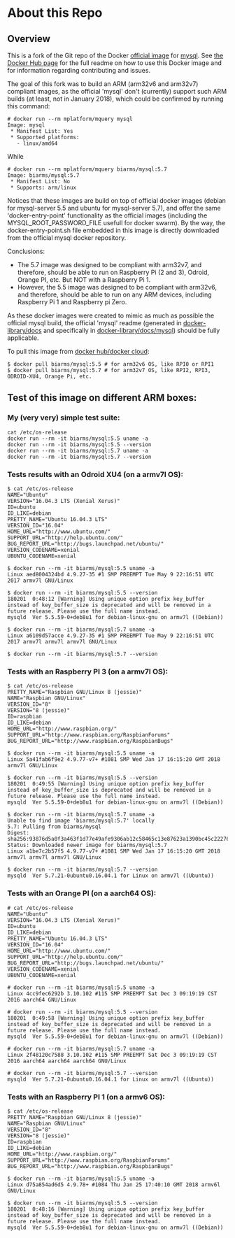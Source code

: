 # About this Repo

## Overview
This is a fork of the Git repo of the Docker [official image](https://docs.docker.com/docker-hub/official_repos/) for
[mysql](https://registry.hub.docker.com/_/mysql/). See [the Docker Hub page](https://registry.hub.docker.com/_/mysql/)
for the full readme on how to use this Docker image and for information regarding contributing and issues.

The goal of this fork was to build an ARM (arm32v6 and arm32v7) compliant images, as the official 'mysql' don't (currently) support such
ARM builds (at least, not in January 2018), which could be confirmed by running this command:
```
# docker run --rm mplatform/mquery mysql
Image: mysql
 * Manifest List: Yes
 * Supported platforms:
   - linux/amd64
```
While
```
# docker run --rm mplatform/mquery biarms/mysql:5.7
Image: biarms/mysql:5.7
 * Manifest List: No
 * Supports: arm/linux
```

Notices that these images are build on top of official docker images (debian for mysql-server 5.5 and ubuntu for mysql-server 5.7), and offer the same 'docker-entry-point' functionality as the official images (including the MYSQL_ROOT_PASSWORD_FILE usefull for docker swarm). By the way, the docker-entry-point.sh file embedded in this image is directly downloaded from the official mysql docker repository. 

Conclusions: 
- The 5.7 image was designed to be compliant with arm32v7, and therefore, should be able to run on Raspberry Pi (2 and 3), Odroid, Orange PI, etc. But NOT with a Raspberry Pi 1.
- However, the 5.5 image was designed to be compliant with arm32v6, and therefore, should be able to run on any ARM devices, including Raspberry Pi 1 and Raspberry pi Zero.

As these docker images were created to mimic as much as possible the official mysql build, the official 'mysql' readme (generated in [docker-library/docs](https://github.com/docker-library/docs) and specifically in [docker-library/docs/mysql](https://github.com/docker-library/docs/tree/master/mysql)) should be fully applicable.

To pull this image from [docker hub/docker cloud](https://hub.docker.com/r/biarms/mysql/):
```
$ docker pull biarms/mysql:5.5 # for arm32v6 OS, like RPI0 or RPI1
$ docker pull biarms/mysql:5.7 # for arm32v7 OS, like RPI2, RPI3, ODROID-XU4, Orange Pi, etc.
```

## Test of this image on different ARM boxes:

### My (very very) simple test suite:
```
cat /etc/os-release
docker run --rm -it biarms/mysql:5.5 uname -a
docker run --rm -it biarms/mysql:5.5 --version
docker run --rm -it biarms/mysql:5.7 uname -a
docker run --rm -it biarms/mysql:5.7 --version
```

### Tests results with an Odroid XU4 (on a armv7l OS):
```
$ cat /etc/os-release
NAME="Ubuntu"
VERSION="16.04.3 LTS (Xenial Xerus)"
ID=ubuntu
ID_LIKE=debian
PRETTY_NAME="Ubuntu 16.04.3 LTS"
VERSION_ID="16.04"
HOME_URL="http://www.ubuntu.com/"
SUPPORT_URL="http://help.ubuntu.com/"
BUG_REPORT_URL="http://bugs.launchpad.net/ubuntu/"
VERSION_CODENAME=xenial
UBUNTU_CODENAME=xenial

$ docker run --rm -it biarms/mysql:5.5 uname -a
Linux aed8004324bd 4.9.27-35 #1 SMP PREEMPT Tue May 9 22:16:51 UTC 2017 armv7l GNU/Linux

$ docker run --rm -it biarms/mysql:5.5 --version
180201  0:48:12 [Warning] Using unique option prefix key_buffer instead of key_buffer_size is deprecated and will be removed in a future release. Please use the full name instead.
mysqld  Ver 5.5.59-0+deb8u1 for debian-linux-gnu on armv7l ((Debian))

$ docker run --rm -it biarms/mysql:5.7 uname -a
Linux a6109d57acce 4.9.27-35 #1 SMP PREEMPT Tue May 9 22:16:51 UTC 2017 armv7l armv7l armv7l GNU/Linux

$ docker run --rm -it biarms/mysql:5.7 --version
```

### Tests with an Raspberry PI 3 (on a armv7l OS):
```
$ cat /etc/os-release
PRETTY_NAME="Raspbian GNU/Linux 8 (jessie)"
NAME="Raspbian GNU/Linux"
VERSION_ID="8"
VERSION="8 (jessie)"
ID=raspbian
ID_LIKE=debian
HOME_URL="http://www.raspbian.org/"
SUPPORT_URL="http://www.raspbian.org/RaspbianForums"
BUG_REPORT_URL="http://www.raspbian.org/RaspbianBugs"

$ docker run --rm -it biarms/mysql:5.5 uname -a
Linux 5a41fab6f9e2 4.9.77-v7+ #1081 SMP Wed Jan 17 16:15:20 GMT 2018 armv7l GNU/Linux

$ docker run --rm -it biarms/mysql:5.5 --version
180201  0:49:55 [Warning] Using unique option prefix key_buffer instead of key_buffer_size is deprecated and will be removed in a future release. Please use the full name instead.
mysqld  Ver 5.5.59-0+deb8u1 for debian-linux-gnu on armv7l ((Debian))

$ docker run --rm -it biarms/mysql:5.7 uname -a
Unable to find image 'biarms/mysql:5.7' locally
5.7: Pulling from biarms/mysql
Digest: sha256:93876d5a0f3a463f1d77e49afe9306ab12c58465c13e87623a1390bc45c22276
Status: Downloaded newer image for biarms/mysql:5.7
Linux a1be7c2b57f5 4.9.77-v7+ #1081 SMP Wed Jan 17 16:15:20 GMT 2018 armv7l armv7l armv7l GNU/Linux

$ docker run --rm -it biarms/mysql:5.7 --version
mysqld  Ver 5.7.21-0ubuntu0.16.04.1 for Linux on armv7l ((Ubuntu))
```

### Tests with an Orange PI (on a aarch64 OS):
```
# cat /etc/os-release
NAME="Ubuntu"
VERSION="16.04.3 LTS (Xenial Xerus)"
ID=ubuntu
ID_LIKE=debian
PRETTY_NAME="Ubuntu 16.04.3 LTS"
VERSION_ID="16.04"
HOME_URL="http://www.ubuntu.com/"
SUPPORT_URL="http://help.ubuntu.com/"
BUG_REPORT_URL="http://bugs.launchpad.net/ubuntu/"
VERSION_CODENAME=xenial
UBUNTU_CODENAME=xenial

# docker run --rm -it biarms/mysql:5.5 uname -a
Linux 4cc9fec6292b 3.10.102 #115 SMP PREEMPT Sat Dec 3 09:19:19 CST 2016 aarch64 GNU/Linux

# docker run --rm -it biarms/mysql:5.5 --version
180201  0:49:58 [Warning] Using unique option prefix key_buffer instead of key_buffer_size is deprecated and will be removed in a future release. Please use the full name instead.
mysqld  Ver 5.5.59-0+deb8u1 for debian-linux-gnu on armv7l ((Debian))

# docker run --rm -it biarms/mysql:5.7 uname -a
Linux 2f48120c7588 3.10.102 #115 SMP PREEMPT Sat Dec 3 09:19:19 CST 2016 aarch64 aarch64 aarch64 GNU/Linux

# docker run --rm -it biarms/mysql:5.7 --version
mysqld  Ver 5.7.21-0ubuntu0.16.04.1 for Linux on armv7l ((Ubuntu))
```


### Tests with an Raspberry PI 1 (on a armv6 OS):
```
$ cat /etc/os-release
PRETTY_NAME="Raspbian GNU/Linux 8 (jessie)"
NAME="Raspbian GNU/Linux"
VERSION_ID="8"
VERSION="8 (jessie)"
ID=raspbian
ID_LIKE=debian
HOME_URL="http://www.raspbian.org/"
SUPPORT_URL="http://www.raspbian.org/RaspbianForums"
BUG_REPORT_URL="http://www.raspbian.org/RaspbianBugs"

$ docker run --rm -it biarms/mysql:5.5 uname -a
Linux d75a854ad6d5 4.9.78+ #1084 Thu Jan 25 17:40:10 GMT 2018 armv6l GNU/Linux

$ docker run --rm -it biarms/mysql:5.5 --version
180201  0:48:16 [Warning] Using unique option prefix key_buffer instead of key_buffer_size is deprecated and will be removed in a future release. Please use the full name instead.
mysqld  Ver 5.5.59-0+deb8u1 for debian-linux-gnu on armv7l ((Debian))
```
